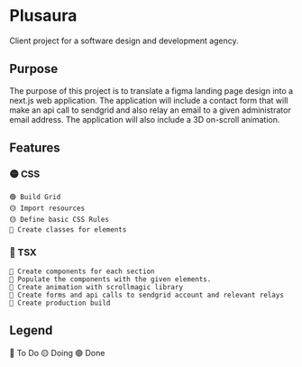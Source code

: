 # Plusaura

Client project for a software design and development agency.

## Purpose
The purpose of this project is to translate a figma landing page design into a next.js web application. The application will include a contact form that will make an api call to sendgrid and also relay an email to a given administrator email address. The application will also include a 3D on-scroll animation.
## Features

### 🟡 CSS
    🟢 Build Grid
    🟡 Import resources
    🟡 Define basic CSS Rules
    🔴 Create classes for elements

### 🔴 TSX
    🔴 Create components for each section
    🔴 Populate the components with the given elements.
    🔴 Create animation with scrollmagic library
    🔴 Create forms and api calls to sendgrid account and relevant relays
    🔴 Create production build

## Legend

 🔴 To Do 
 🟡 Doing 
 🟢 Done
